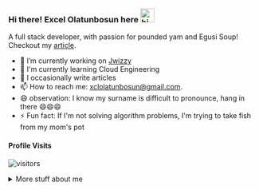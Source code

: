 ### Hi there! Excel Olatunbosun here <img src="https://user-images.githubusercontent.com/1303154/88677602-1635ba80-d120-11ea-84d8-d263ba5fc3c0.gif" width="28px" alt="hi">

A full stack developer, with passion for pounded yam and Egusi Soup!
Checkout my [article](https://www.educative.io/edpresso/what-is-node-cryptocreatesign-algorithm-options).



<!--
 [![Mail Badge](https://img.shields.io/badge/-@islempenywis-e84393?style=flat&labelColor=e84393&logo=instagram&logoColor=white)](https://instagram.com/islempenywis)  -->

<!-- TODO: Add last video link -->

- 🔭 I’m currently working on [Jwizzy](https://somethinghuge.com)
- 🌱 I'm currently learning Cloud Engineering
- 🤔 I occasionally write articles
- 📫 How to reach me: xclolatunbosun@gmail.com.
- 😄 observation: I know my surname is difficult to pronounce, hang in there 😄😄😄
- ⚡ Fun fact: If I'm not solving algorithm problems, I'm trying to take fish from my mom's pot


#### Profile Visits

![visitors](https://visitor-badge.glitch.me/badge?page_id=theexcel.theexcel)

<details>
<summary>
  More stuff about me
</summary>

<br >


#### Coding Stats

<!--START_SECTION:waka-->
```text
No Activity tracked this Week
```
<!--END_SECTION:waka-->

#### Github Stats

![Ipenywis's github stats](https://github-readme-stats.vercel.app/api?username=theexcel&count_private=true&theme=tokyonight&hide=contribs,prs)

</details>

